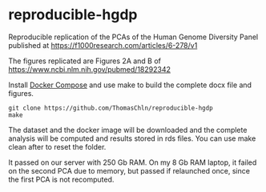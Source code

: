 # reproducible-hgdp
Reproducible replication of the PCAs of the Human Genome Diversity Panel published at https://f1000research.com/articles/6-278/v1

The figures replicated are Figures 2A and B of https://www.ncbi.nlm.nih.gov/pubmed/18292342

Install [Docker Compose](https://docs.docker.com/compose/install/) and use make to build the complete docx file and figures.

```
git clone https://github.com/ThomasChln/reproducible-hgdp
make
```

The dataset and the docker image will be downloaded and the complete analysis will be computed and results stored in rds files. You can use make clean after to reset the folder.

It passed on our server with 250 Gb RAM. On my 8 Gb RAM laptop, it failed on the second PCA due to memory, but passed if relaunched once, since the first PCA is not recomputed. 
